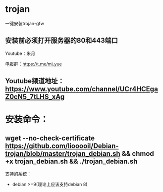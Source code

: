 ﻿# trojan
一键安装trojan-gfw
## 安装前必须打开服务器的80和443端口

Youtube：米月

电报群：https://t.me/mi_yue

Youtube频道地址：https://www.youtube.com/channel/UCr4HCEgaZ0cN5_7tLHS_xAg
---
# 安装命令：
wget --no-check-certificate https://github.com/liooooil/Debian-trojan/blob/master/trojan_debian.sh 
&& chmod +x trojan_debian.sh && ./trojan_debian.sh
---
支持的系统：
- debian >=9(理论上应该支持debian 8)



